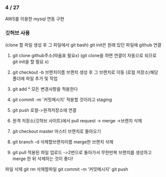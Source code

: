 ### 4 / 27
  AWS를 이용한 mysql 연동 구현
  
### 깃허브 사용

(clone 할 파일 생성 후 그 파일에서 git bash)
git init은 원래 있던 파일에 github 연결

1. git clone github주소(따옴표 필요x)
(git clone을 하면 연결이 자동으로 되므로 git init을 할 필요 x)

2. git checkout -b 브랜치이름
브랜치 생성 후 그 브랜치로 이동
(로컬 저장소)해당 폴더에 파일 추가 및 작업

3. git add *
모든 변경사항을 적용한다

4. git commit -m '커밋메시지'
적용할 것이라고 staging

5. git push
로컬->원격저장소에 연결

6. 원격 저장소(깃허브 사이트)에서 pull request -> merge ->브랜치 삭제

7. git checkout master
마스터 브랜치로 돌아오기

8. git branch -d 삭제할브랜치이름
merge한 브랜치 삭제

9. git pull
적용된 파일 업로드
->2번으로 돌아가서 무한반복
브랜치를 생성하고 merge 한 뒤 삭제하는 것이 좋다!

파일 삭제
git rm 삭제할파일
git commit -m '커밋메시지'
git push
